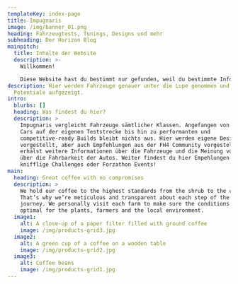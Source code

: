 ```yaml
---
templateKey: index-page
title: Impugnaris
image: /img/banner_01.png
heading: Fahrzeugtests, Tunings, Designs und mehr
subheading: Der Horizon Blog
mainpitch:
  title: Inhalte der Website
  description: >-
    Willkommen!

    Diese Website hast du bestimmt nur gefunden, weil du bestimmte Informationen über Fahrzeuge aus Forza Horizon 4 gesucht hast, stimmts?
description: Hier werden Fahrzeuge genauer unter die Lupe genommen und ihre
  Potentiale aufgezeigt.
intro:
  blurbs: []
  heading: Was findest du hier?
  description: >
    Impugnaris vergleicht Fahrzeuge sämtlicher Klassen. Angefangen von Stock
    Cars auf der eigenen Teststrecke bis hin zu performanten und
    competitive-ready Builds bleibt nichts aus. Hier werden eigene Designs
    vorgestellt, aber auch Empfehlungen aus der FH4 Community vorgestellt. Du
    erhälst weitere Informationen über die Fahrzeuge und die Meinung vom Autor
    über die Fahrbarkeit der Autos. Weiter findest du hier Empehlungen für
    knifflige Challenges oder Forzathon Events!
main:
  heading: Great coffee with no compromises
  description: >
    We hold our coffee to the highest standards from the shrub to the cup.
    That’s why we’re meticulous and transparent about each step of the coffee’s
    journey. We personally visit each farm to make sure the conditions are
    optimal for the plants, farmers and the local environment.
  image1:
    alt: A close-up of a paper filter filled with ground coffee
    image: /img/products-grid3.jpg
  image2:
    alt: A green cup of a coffee on a wooden table
    image: /img/products-grid2.jpg
  image3:
    alt: Coffee beans
    image: /img/products-grid1.jpg
---
```

